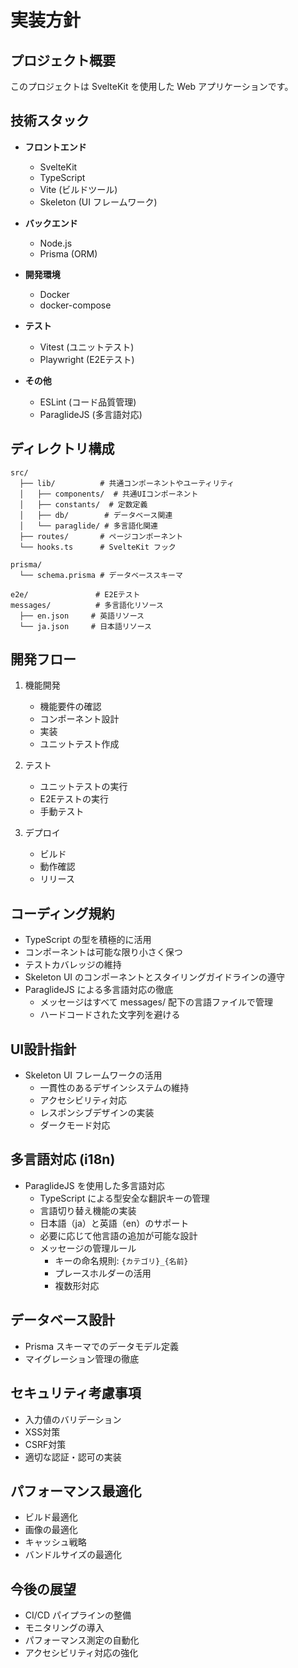 # 実装方針

## プロジェクト概要

このプロジェクトは SvelteKit を使用した Web アプリケーションです。

## 技術スタック

- **フロントエンド**

  - SvelteKit
  - TypeScript
  - Vite (ビルドツール)
  - Skeleton (UI フレームワーク)

- **バックエンド**

  - Node.js
  - Prisma (ORM)

- **開発環境**

  - Docker
  - docker-compose

- **テスト**

  - Vitest (ユニットテスト)
  - Playwright (E2Eテスト)

- **その他**
  - ESLint (コード品質管理)
  - ParaglideJS (多言語対応)

## ディレクトリ構成

```
src/
  ├── lib/          # 共通コンポーネントやユーティリティ
  │   ├── components/  # 共通UIコンポーネント
  │   ├── constants/  # 定数定義
  │   ├── db/        # データベース関連
  │   └── paraglide/ # 多言語化関連
  ├── routes/       # ページコンポーネント
  └── hooks.ts      # SvelteKit フック

prisma/
  └── schema.prisma # データベーススキーマ

e2e/               # E2Eテスト
messages/          # 多言語化リソース
  ├── en.json     # 英語リソース
  └── ja.json     # 日本語リソース
```

## 開発フロー

1. 機能開発

   - 機能要件の確認
   - コンポーネント設計
   - 実装
   - ユニットテスト作成

2. テスト

   - ユニットテストの実行
   - E2Eテストの実行
   - 手動テスト

3. デプロイ
   - ビルド
   - 動作確認
   - リリース

## コーディング規約

- TypeScript の型を積極的に活用
- コンポーネントは可能な限り小さく保つ
- テストカバレッジの維持
- Skeleton UI のコンポーネントとスタイリングガイドラインの遵守
- ParaglideJS による多言語対応の徹底
  - メッセージはすべて messages/ 配下の言語ファイルで管理
  - ハードコードされた文字列を避ける

## UI設計指針

- Skeleton UI フレームワークの活用
  - 一貫性のあるデザインシステムの維持
  - アクセシビリティ対応
  - レスポンシブデザインの実装
  - ダークモード対応

## 多言語対応 (i18n)

- ParaglideJS を使用した多言語対応
  - TypeScript による型安全な翻訳キーの管理
  - 言語切り替え機能の実装
  - 日本語（ja）と英語（en）のサポート
  - 必要に応じて他言語の追加が可能な設計
  - メッセージの管理ルール
    - キーの命名規則: `{カテゴリ}_{名前}`
    - プレースホルダーの活用
    - 複数形対応

## データベース設計

- Prisma スキーマでのデータモデル定義
- マイグレーション管理の徹底

## セキュリティ考慮事項

- 入力値のバリデーション
- XSS対策
- CSRF対策
- 適切な認証・認可の実装

## パフォーマンス最適化

- ビルド最適化
- 画像の最適化
- キャッシュ戦略
- バンドルサイズの最適化

## 今後の展望

- CI/CD パイプラインの整備
- モニタリングの導入
- パフォーマンス測定の自動化
- アクセシビリティ対応の強化
